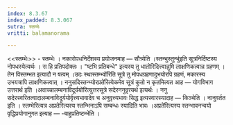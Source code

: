 ```yaml
---
index: 8.3.67
index_padded: 8.3.067
sutra: स्तम्भेः
vritti: balamanorama

---
```

<<स्तम्भेः>> - स्तम्भेः । नकारोपधनिर्देशस्य प्रयोजनमाह —  सौत्र्येति ।स्तन्भुस्तुन्भु॑इति सूत्रनिर्दिष्टस्य नोपधस्येत्यर्थः । स हि प्रतिपदोक्तः । "ष्टभि प्रतिबन्धे" इत्यस्य तु धातोरिदित्त्वान्नुमि लाक्षणिकत्वान्न ग्रहणम् । तेन विस्तम्भत इत्यादौ न षत्वम् ।उदः स्थास्तम्भ्वो॑रिति सूत्रे तु मोपधग्रहणादुभयोरपि ग्रहणं, मकारस्य उभयत्रापि लाक्षणिकत्वात् । ननुसदिस्तन्भ्योरप्रते॑रित्येकमेव सूत्रं कुतो न कृतमित्यत आह — योगविभाग उत्तरार्थ इति ।अवाच्चालम्बनाविदूर्ययो॑रित्युत्तरसूत्रे सदेरननुवृत्त्यर्थ इत्यर्थः । ननु सदेरस्वरितत्वादालम्बनाविदूर्ययोर्वृत्त्यभावादेव च अनुवृत्त्यभावः सिद्ध इत्यस्वारस्यादाह —  किञ्चेति । नानुवर्तत इति । स्तम्भेरित्यत्र अप्रतेरित्यस्य स्तन्भिनाऽपि सम्बन्धः स्यादिति भावः ।अप्रते॑रित्यस्य स्तन्भावनन्वयो वृद्धिप्रयोगानुगत इत्याह — -बाहुप्रतिष्टम्भेति ।